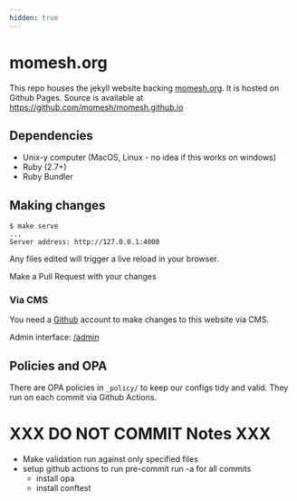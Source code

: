 ```yaml
---
hidden: true
---
```

# momesh.org

This repo houses the jekyll website backing [momesh.org](https://momesh.org). It is hosted on Github Pages. Source is available at https://github.com/momesh/momesh.github.io

## Dependencies

- Unix-y computer (MacOS, Linux - no idea if this works on windows)
- Ruby (2.7+)
- Ruby Bundler

## Making changes


```
$ make serve
...
Server address: http://127.0.0.1:4000
```

Any files edited will trigger a live reload in your browser.

Make a Pull Request with your changes

### Via CMS

You need a [Github](github.com) account to make changes to this website via CMS.

Admin interface: [/admin](/admin)

## Policies and OPA

There are OPA policies in `_policy/` to keep our configs tidy and valid. They run on each commit via Github Actions.

# XXX DO NOT COMMIT Notes XXX

- Make validation run against only specified files
- setup github actions to run pre-commit run -a for all commits
  - install opa
  - install conftest
